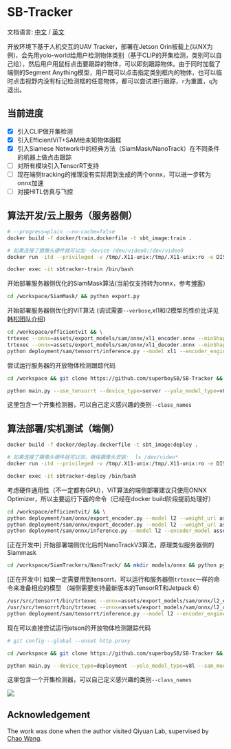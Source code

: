 # SB-Tracker

文档语言: [中文](./README_zh.md) / [英文](./README.md)

开放环境下基于人机交互的UAV Tracker，部署在Jetson Orin板载上(以NX为例)，会先用yolo-world给用户检测物体类别（基于CLIP的开集检测，类别可以自己给），然后用户用鼠标点击要跟踪的物体，可以即刻跟踪物体。由于同时加载了端侧的Segment Anything模型，用户既可以点击指定类别框内的物体，也可以临时点击视野内没有标记检测框的任意物体，都可以尝试进行跟踪，`r`为重置，`q`为退出。

## 当前进度
- [X] 引入CLIP做开集检测
- [X] 引入EfficientViT+SAM给未知物体画框
- [X] 引入Siamese Network中的经典方法（SiamMask/NanoTrack）在不同条件的机器上做点击跟踪
- [ ] 对所有模块引入TensorRT支持
- [ ] 现在端侧tracking的推理没有实际用到生成的两个onnx，可以进一步转为onnx加速
- [ ] 对接HITL仿真与飞控

## 算法开发/云上服务（服务器侧）
```sh
# --progress=plain --no-cache=false
docker build -f docker/train.dockerfile -t sbt_image:train .

# 如果连接了摄像头硬件就可以加--device /dev/video0:/dev/video0 
docker run -itd --privileged -v /tmp/.X11-unix:/tmp/.X11-unix:ro -e DISPLAY=$DISPLAY --runtime=nvidia --network=host --ipc host --name=sbtracker-train sbt_image:train /bin/bash

docker exec -it sbtracker-train /bin/bash
```
开始部署服务器侧优化的SiamMask算法(当前仅支持转为onnx，参考[博客](https://vjraj.dev/blog/siammask_onnx_export/))
```sh
cd /workspace/SiamMask/ && python export.py
```
开始部署服务器侧优化的ViT算法 (调试需要`--verbose`,xl1和l2模型的性价比详见[韩松团队介绍](https://github.com/mit-han-lab/efficientvit/blob/master/applications/sam.md))
```sh
cd /workspace/efficientvit && \
trtexec --onnx=assets/export_models/sam/onnx/xl1_encoder.onnx --minShapes=input_image:1x3x1024x1024 --optShapes=input_image:4x3x1024x1024 --maxShapes=input_image:4x3x1024x1024 --saveEngine=assets/export_models/sam/tensorrt/xl1_encoder.engine && \
trtexec --onnx=assets/export_models/sam/onnx/xl1_decoder.onnx --minShapes=point_coords:1x1x2,point_labels:1x1 --optShapes=point_coords:16x2x2,point_labels:16x2 --maxShapes=point_coords:16x2x2,point_labels:16x2 --fp16 --saveEngine=assets/export_models/sam/tensorrt/xl1_decoder.engine && \
python deployment/sam/tensorrt/inference.py --model xl1 --encoder_engine assets/export_models/sam/tensorrt/xl1_encoder.engine --decoder_engine assets/export_models/sam/tensorrt/xl1_decoder.engine --mode point
```
尝试运行服务器的开放物体检测跟踪代码
```sh
cd /workspace && git clone https://github.com/superboySB/SB-Tracker && cd SB-Tracker

python main.py --use_tensorrt --device_type=server --yolo_model_type=v8l --sam_model_type=xl1 --class_names="red box,green pencil,white box"
```
这里包含一个开集检测器，可以自己定义感兴趣的类别`--class_names`


## 算法部署/实机测试（端侧）
```sh
docker build -f docker/deploy.dockerfile -t sbt_image:deploy .

# 如果连接了摄像头硬件就可以加，确保摄像头安装:  ls /dev/video*
docker run -itd --privileged -v /tmp/.X11-unix:/tmp/.X11-unix:ro -e DISPLAY=$DISPLAY --runtime=nvidia --device /dev/video0:/dev/video0 --device /dev/snd --device /dev/bus/usb --network=host --ipc host --name=sbtracker-deploy sbt_image:deploy /bin/bash

docker exec -it sbtracker-deploy /bin/bash
```
考虑硬件通用性（不一定都有GPU），ViT算法的端侧部署建议只使用ONNX Optimizer，所以主要运行下面的命令（已经在docker build阶段提前处理好）
```sh
cd /workspace/efficientvit/ && \
python deployment/sam/onnx/export_encoder.py --model l2 --weight_url assets/checkpoints/sam/l2.pt --output assets/export_models/sam/onnx/l2_encoder.onnx && \ 
python deployment/sam/onnx/export_decoder.py --model l2 --weight_url assets/checkpoints/sam/l2.pt --output assets/export_models/sam/onnx/l2_decoder.onnx --return-single-mask && \
python deployment/sam/onnx/inference.py --model l2 --encoder_model assets/export_models/sam/onnx/l2_encoder.onnx --decoder_model assets/export_models/sam/onnx/l2_decoder.onnx --mode point
```
[正在开发中] 开始部署端侧优化后的NanoTrackV3算法，原理类似服务器侧的Siammask
```sh
cd /workspace/SiamTrackers/NanoTrack/ && mkdir models/onnx && python pytorch2onnx.py
```
[正在开发中] 如果一定需要用到tensorrt，可以运行和服务器侧`trtexec`一样的命令来准备相应的模型 （端侧需要支持最新版本的TensorRT和Jetpack 6）
```sh
/usr/src/tensorrt/bin/trtexec --onnx=assets/export_models/sam/onnx/l2_encoder.onnx --minShapes=input_image:1x3x512x512 --optShapes=input_image:4x3x512x512 --maxShapes=input_image:4x3x512x512 --saveEngine=assets/export_models/sam/tensorrt/l2_encoder.engine && \
/usr/src/tensorrt/bin/trtexec --onnx=assets/export_models/sam/onnx/l2_decoder.onnx --minShapes=point_coords:1x1x2,point_labels:1x1 --optShapes=point_coords:16x2x2,point_labels:16x2 --maxShapes=point_coords:16x2x2,point_labels:16x2 --fp16 --saveEngine=assets/export_models/sam/tensorrt/l2_decoder.engine && \
python deployment/sam/tensorrt/inference.py --model l2 --encoder_engine assets/export_models/sam/tensorrt/l2_encoder.engine --decoder_engine assets/export_models/sam/tensorrt/l2_decoder.engine --mode point
```
现在可以直接尝试运行jetson的开放物体检测跟踪代码
```sh
# git config --global --unset http.proxy

cd /workspace && git clone https://github.com/superboySB/SB-Tracker && cd SB-Tracker

python main.py --device_type=deployment --yolo_model_type=v8l --sam_model_type=l2 --class_names="person,computer case,black box"
```
这里包含一个开集检测器，可以自己定义感兴趣的类别`--class_names`

![](assets/demo.gif)

## Acknowledgement
The work was done when the author visited Qiyuan Lab, supervised by [Chao Wang](https://scholar.google.com/citations?user=qmDGt-kAAAAJ&hl=zh-CN).